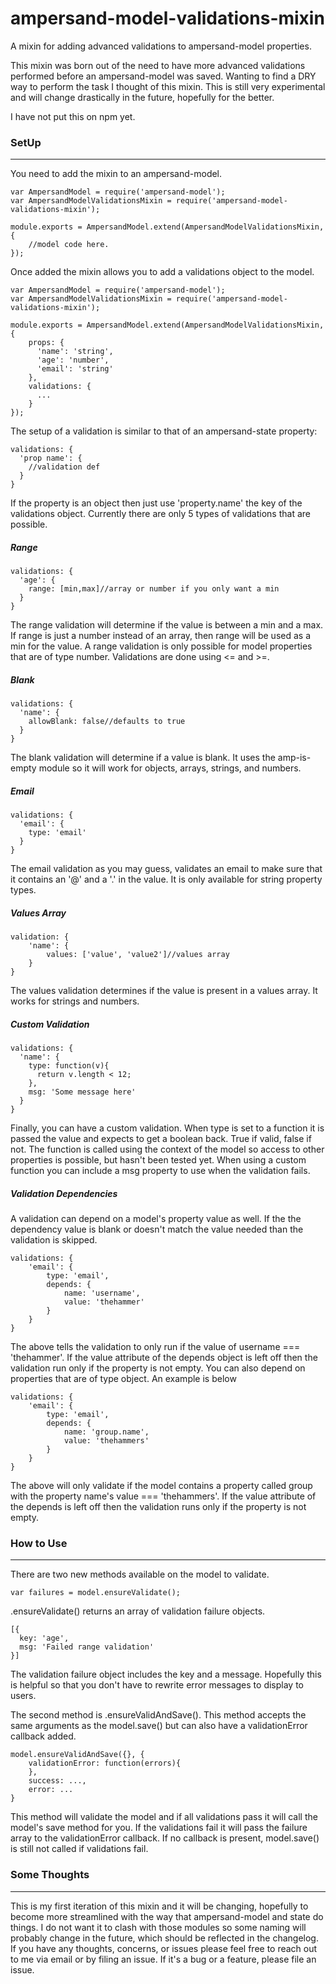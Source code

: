 # ampersand-model-validations-mixin
A mixin for adding advanced validations to ampersand-model properties.

This mixin was born out of the need to have more advanced validations performed before an ampersand-model was saved. Wanting to find a DRY way to perform the task I thought of this mixin. This is
still very experimental and will change drastically in the future, hopefully for the better.

I have not put this on npm yet.

### SetUp
---
You need to add the mixin to an ampersand-model.
```
var AmpersandModel = require('ampersand-model');
var AmpersandModelValidationsMixin = require('ampersand-model-validations-mixin');

module.exports = AmpersandModel.extend(AmpersandModelValidationsMixin, {
    //model code here.
});
```
Once added the mixin allows you to add a validations object to the model.
```
var AmpersandModel = require('ampersand-model');
var AmpersandModelValidationsMixin = require('ampersand-model-validations-mixin');

module.exports = AmpersandModel.extend(AmpersandModelValidationsMixin, {
    props: {
      'name': 'string',
      'age': 'number',
      'email': 'string'
    },
    validations: {
      ...
    }
});
```
The setup of a validation is similar to that of an ampersand-state property:
```
validations: {
  'prop name': {
    //validation def
  }
}
```
If the property is an object then just use 'property.name' the key of the validations object. Currently there are only 5 types of validations that are possible.

##### Range
```
validations: {
  'age': {
    range: [min,max]//array or number if you only want a min
  }
}
```
The range validation will determine if the value is between a min and a max. If range is just a number instead of an array, then range will be used as a min for the value. A range validation is only possible for model properties that are of type number. Validations are done using <= and >=.

##### Blank
```
validations: {
  'name': {
    allowBlank: false//defaults to true
  }
}
```
The blank validation will determine if a value is blank. It uses the amp-is-empty module so it will work for objects, arrays, strings, and numbers.

##### Email
```
validations: {
  'email': {
    type: 'email'
  }
}
```
The email validation as you may guess, validates an email to make sure that it contains an '@' and a '.' in the value. It is only available for string property types.

##### Values Array
```
validation: {
    'name': {
        values: ['value', 'value2']//values array
    }
}
```
The values validation determines if the value is present in a values array. It works for strings and numbers.

##### Custom Validation
```
validations: {
  'name': {
    type: function(v){
      return v.length < 12;
    },
    msg: 'Some message here'
  }
}
```
Finally, you can have a custom validation. When type is set to a function it is passed the value and expects to get a boolean back. True if valid, false if not. The function is called using the context of the model so access to other properties is possible, but hasn't been tested yet. When using a custom function you can include a msg property to use when the validation fails.

##### Validation Dependencies
A validation can depend on a model's property value as well. If the the dependency value is blank or doesn't match the value needed than the validation is skipped.
```
validations: {
    'email': {
        type: 'email',
        depends: {
            name: 'username',
            value: 'thehammer'
        }
    }
}
```
The above tells the validation to only run if the value of username === 'thehammer'. If the value attribute of the depends object is left off then the validation run only if the property is not empty. You can also depend on properties that are of type object. An example is below
```
validations: {
    'email': {
        type: 'email',
        depends: {
            name: 'group.name',
            value: 'thehammers'
        }
    }
}
```
The above will only validate if the model contains a property called group with the property name's value === 'thehammers'. If the value attribute of the depends is left off then the validation runs only if the property is not empty.

### How to Use
---
There are two new methods available on the model to validate.
```
var failures = model.ensureValidate();
```
.ensureValidate() returns an array of validation failure objects.
```
[{
  key: 'age',
  msg: 'Failed range validation'
}]
```
The validation failure object includes the key and a message. Hopefully this is helpful so that you don't have to rewrite error messages to display to users.

The second method is .ensureValidAndSave(). This method accepts the same arguments as the model.save() but can also have a validationError callback added.
```
model.ensureValidAndSave({}, {
    validationError: function(errors){
    },
    success: ...,
    error: ...
}
```
This method will validate the model and if all validations pass it will call the model's save method for you. If the validations fail it will pass the failure array to the validationError callback. If no callback is present, model.save() is still not called if validations fail.

### Some Thoughts
---
This is my first iteration of this mixin and it will be changing, hopefully to become more streamlined with the way that ampersand-model and state do things. I do not want it to clash with those modules so some naming will probably change in the future, which should be reflected in the changelog. If you have any thoughts, concerns, or issues please feel free to reach out to me via email or by filing an issue. If it's a bug or a feature, please file an issue.